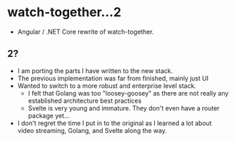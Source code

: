# watch-together...2

- Angular / .NET Core rewrite of watch-together.

## 2?
- I am porting the parts I have written to the new stack.
- The previous implementation was far from finished, mainly just UI
- Wanted to switch to a more robust and enterprise level stack.
  - I felt that Golang was too "loosey-goosey" as there are not really any established architecture best practices
  - Svelte is very young and immature. They don't even have a router package yet...
- I don't regret the time I put in to the original as I learned a lot about video streaming, Golang, and Svelte along the way.
